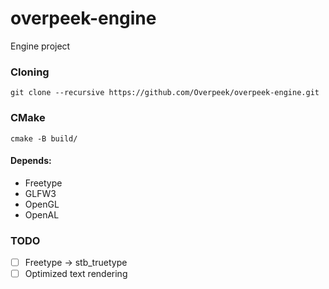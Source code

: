 # overpeek-engine
Engine project

### Cloning
```
git clone --recursive https://github.com/Overpeek/overpeek-engine.git
```


### CMake
```
cmake -B build/
```
#### Depends:
- Freetype
- GLFW3
- OpenGL
- OpenAL


### TODO
- [ ] Freetype -> stb_truetype
- [ ] Optimized text rendering

